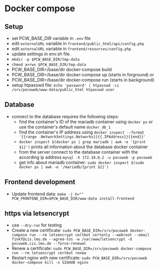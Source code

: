 # Docker compose
## Setup
- set PCW_BASE_DIR variable in `.env` file
- edit `externalURL` variable in `frontend/public_html/api/config.php`
- edit `externalURL` variable in `frontend/resources/config.php`
- update settings in env.sh file.
- `mkdir -p $PCW_BASE_DIR/tmp-data`
- `chmod a+rwx $PCW_BASE_DIR/tmp-data`
- PCW_BASE_DIR=/base/dir docker-compose build
- PCW_BASE_DIR=/base/dir docker-compose up (starts in forground) or
- PCW_BASE_DIR=/base/dir docker-compose run (starts in background)
- setup htpasswd file: `echo 'password' | htpasswd -ci
  /srv/pocoweb/www-data/public_html htpasswd user`

## Database
- connect to the database requires the following steps:
  - find the container's ID of the mariadb container using `docker ps`
    or use the container's default name `docker_db_1`
  - find the container's IP address using `docker inspect --format
    '{{range .NetworkSettings.Networks}}{{.IPAddress}}{{end}}'`
  - `docker inspect $(docker ps | grep mariadb | awk -e '{print $1}')`
    prints all information about the database docker container
  - from the server connect to the database container with the
    according ip address `mysql -h 172.18.0.2 -u pocoweb -p pocoweb`
  - get info about mariadb container: `sudo docker inspect $(sudo
    docker ps | awk -e '/mariadb/{print $1}')`
## Frontend development
- Update frontend data:
`make -j V="" PCW_FRONTEND_DIR=$PCW_BASE_DIR/www-data install-frontend`

## https via letsencrypt
 - use `--dry-run` for testing
 - Create a new certificate: `sudo PCW_BASE_DIR=/srv/pocoweb
   docker-compose run --rm letsencrypt certbot certonly --webroot
   --email finkf@cis.lmu.de --agree-tos -w /var/www/letsencrypt -d
   pocoweb.cis.lmu.de --force-renewal`
 - Renew a certificate: `sudo PCW_BASE_DIR=/srv/pocoweb docker-compose
   run --rm letsencrypt certbot renew`
 - Restart nginx with new certificate: `sudo PCW_BASE_DIR=/srv/pocoweb
   docker-compose kill -s SIGHUB nginx`
